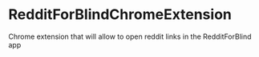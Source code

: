 # RedditForBlindChromeExtension
Chrome extension that will allow to open reddit links in the RedditForBlind app
